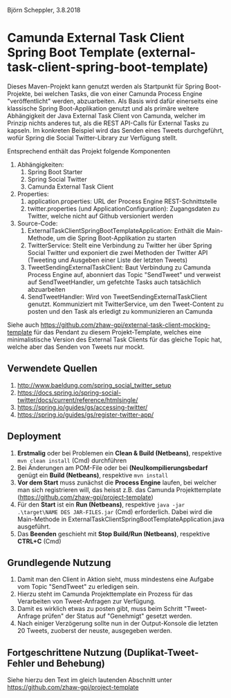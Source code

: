 Björn Scheppler, 3.8.2018

# Camunda External Task Client Spring Boot Template (external-task-client-spring-boot-template)
Dieses Maven-Projekt kann genutzt werden als Startpunkt für Spring Boot-Projekte, 
bei welchen Tasks, die von einer Camunda Process Engine "veröffentlicht" werden, abzuarbeiten. 
Als Basis wird dafür einerseits eine klassische Spring Boot-Applikation genutzt und
als primäre weitere Abhängigkeit der Java External Task Client von Camunda, welcher 
im Prinzip nichts anderes tut, als die REST API-Calls für External Tasks zu kapseln. 
Im konkreten Beispiel wird das Senden eines Tweets durchgeführt, wofür Spring
die Social Twitter-Library zur Verfügung stellt.

Entsprechend enthält das Projekt folgende Komponenten
1. Abhängigkeiten:
    1. Spring Boot Starter
    2. Spring Social Twitter
    3. Camunda External Task Client 
2. Properties:
    1. application.properties: URL der Process Engine REST-Schnittstelle
    2. twitter.properties (und ApplicationConfiguration): Zugangsdaten zu Twitter, 
       welche nicht auf Github versioniert werden
3. Source-Code:
    1. ExternalTaskClientSpringBootTemplateApplication: Enthält die Main-Methode,
       um die Spring Boot-Applikation zu starten
    2. TwitterService: Stellt eine Verbindung zu Twitter her über Spring Social Twitter und 
       exponiert die zwei Methoden der Twitter API (Tweeting und Ausgeben einer Liste 
       der letzten Tweets)
    3. TweetSendingExternalTaskClient: Baut Verbindung zu Camunda Process Engine
       auf, abonniert das Topic "SendTweet" und verweist auf SendTweetHandler, um
       gefetchte Tasks auch tatsächlich abzuarbeiten
    3. SendTweetHandler: Wird von TweetSendingExternalTaskClient genutzt. Kommuniziert
       mit TwitterService, um den Tweet-Content zu posten und den Task als erledigt
       zu kommunizieren an Camunda

Siehe auch https://github.com/zhaw-gpi/external-task-client-mocking-template
für das Pendant zu diesem Projekt-Template, welches eine minimalistische Version
des External Task Clients für das gleiche Topic hat, welche aber das Senden von
Tweets nur mockt.

## Verwendete Quellen
1. http://www.baeldung.com/spring_social_twitter_setup
2. https://docs.spring.io/spring-social-twitter/docs/current/reference/htmlsingle/
3. https://spring.io/guides/gs/accessing-twitter/
4. https://spring.io/guides/gs/register-twitter-app/

## Deployment
1. **Erstmalig** oder bei Problemen ein **Clean & Build (Netbeans)**, respektive `mvn clean install` (Cmd) durchführen
2. Bei Änderungen am POM-File oder bei **(Neu)kompilierungsbedarf** genügt ein **Build (Netbeans)**, respektive `mvn install`
3. **Vor dem Start** muss zunächst die **Process Engine** laufen, bei welcher man sich registrieren will, das heisst z.B. das Camunda Projekttemplate (https://github.com/zhaw-gpi/project-template)
4. Für den **Start** ist ein **Run (Netbeans)**, respektive `java -jar .\target\NAME DES JAR-FILES.jar` (Cmd) erforderlich. Dabei wird die Main-Methode in ExternalTaskClientSpringBootTemplateApplication.java ausgeführt.
5. Das **Beenden** geschieht mit **Stop Build/Run (Netbeans)**, respektive **CTRL+C** (Cmd)

## Grundlegende Nutzung
1. Damit man den Client in Aktion sieht, muss mindestens eine Aufgabe vom Topic "SendTweet" zu erledigen sein.
2. Hierzu steht im Camunda Projekttemplate ein Prozess für das Verarbeiten von Tweet-Anfragen zur Verfügung.
3. Damit es wirklich etwas zu posten gibt, muss beim Schritt "Tweet-Anfrage prüfen" der Status auf "Genehmigt" gesetzt werden.
4. Nach einiger Verzögerung sollte nun in der Output-Konsole die letzten 20 Tweets, zuoberst der neuste, ausgegeben werden.

## Fortgeschrittene Nutzung (Duplikat-Tweet-Fehler und Behebung)
Siehe hierzu den Text im gleich lautenden Abschnitt unter https://github.com/zhaw-gpi/project-template 